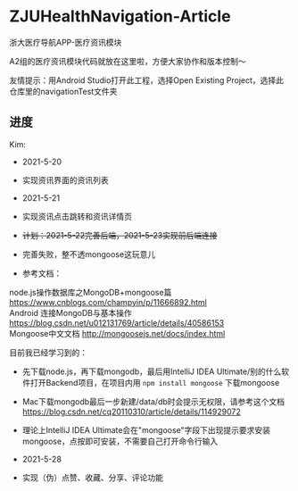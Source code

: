 # ZJUHealthNavigation-Article
浙大医疗导航APP-医疗资讯模块

A2组的医疗资讯模块代码就放在这里啦，方便大家协作和版本控制～

友情提示：用Android Studio打开此工程，选择Open Existing Project，选择此仓库里的navigationTest文件夹

## 进度

Kim:

- 2021-5-20
- 实现资讯界面的资讯列表

- 2021-5-21
- 实现资讯点击跳转和资讯详情页

- ~~计划：2021-5-22完善后端，2021-5-23实现前后端连接~~
- 完善失败，整不透mongoose这玩意儿
- 参考文档：

node.js操作数据库之MongoDB+mongoose篇 https://www.cnblogs.com/champyin/p/11666892.html  
Android 连接MongoDB与基本操作 https://blog.csdn.net/u012131769/article/details/40586153  
Mongoose中文文档 http://mongoosejs.net/docs/index.html  

目前我已经学习到的：
- 先下载node.js，再下载mongodb，最后用IntelliJ IDEA Ultimate/别的什么软件打开Backend项目，在项目内用 `npm install mongoose` 下载mongoose
- Mac下载mongodb最后一步新建/data/db时会提示无权限，请参考这个文档 https://blog.csdn.net/cq20110310/article/details/114929072  
- 理论上IntelliJ IDEA Ultimate会在"mongoose"字段下出现提示要求安装mongoose，点按即可安装，不需要自己打开命令行输入

- 2021-5-28
- 实现（伪）点赞、收藏、分享、评论功能
